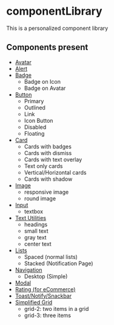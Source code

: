 # componentLibrary
This is a personalized component library

## Components present
 * [Avatar](https://panda-ui-neog.netlify.app/documentation/avatar/)
 * [Alert](https://panda-ui-neog.netlify.app/documentation/alert/)
 * [Badge](https://panda-ui-neog.netlify.app/documentation/badge/)
    - Badge on Icon
    - Badge on Avatar
 * [Button](https://panda-ui-neog.netlify.app/documentation/button/)
    - Primary
    - Outlined
    - Link
    - Icon Button
    - Disabled
    - Floating
* [Card](https://panda-ui-neog.netlify.app/documentation/card/)
    - Cards with badges
    - Cards with dismiss
    - Cards with text overlay
    - Text only cards
    - Vertical/Horizontal cards
    - Cards with shadow
* [Image](https://panda-ui-neog.netlify.app/documentation/imgdoc/)
    - responsive image
    - round image
* [Input](https://panda-ui-neog.netlify.app/documentation/input/)
  - textbox
* [Text Utilities](https://panda-ui-neog.netlify.app/documentation/textutils/)
    - headings
    - small text
    - gray text
    - center text
* [Lists](https://panda-ui-neog.netlify.app/documentation/lists/)
  - Spaced (normal lists)
  - Stacked (Notification Page)
* [Navigation](https://panda-ui-neog.netlify.app/documentation/navigation/)
  - Desktop (Simple)
* [Modal](https://panda-ui-neog.netlify.app/documentation/modal/)
* [Rating (for eCommerce)](https://panda-ui-neog.netlify.app/documentation/rating/)
* [Toast/Notify/Snackbar](https://panda-ui-neog.netlify.app/documentation/toast/)
* [Simplified Grid](https://panda-ui-neog.netlify.app/documentation/grid/)
   - grid-2: two items in a grid
   - grid-3: three items
